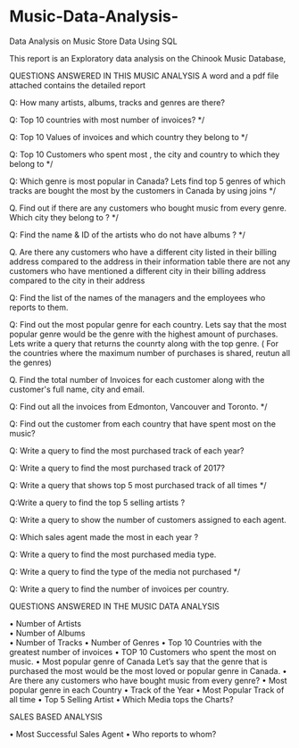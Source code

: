 # Music-Data-Analysis-
Data Analysis on Music Store Data Using SQL





 

This report is an Exploratory data analysis on the Chinook Music Database, 


QUESTIONS ANSWERED IN THIS MUSIC ANALYSIS 
A word and a pdf file attached contains the detailed report 


Q: How many artists, albums, tracks and genres are there? 



Q: Top 10 countries with most number of invoices? */

    
  
Q: Top 10 Values of invoices and which country they belong to */



Q: Top 10 Customers who spent most , the city and country to which they belong to */



Q: Which genre is most popular in Canada? 
Lets find top 5 genres of which tracks are bought the most by the customers in Canada
 by using joins */



Q. Find out if there are any customers who bought music from every genre.
Which city they belong to ? */



Q: Find the name & ID of the artists who do not have albums ? */



Q. Are there any customers who have a different city listed in their billing address compared to the address in their information table 
there are not any customers who have mentioned a different city in their billing address
compared to the city in their address 


Q: Find the list of the names of the managers and the employees who reports to them.





Q: Find out the most popular genre for each country. 
Lets say that the most popular genre would be the genre with the highest amount of purchases. 
Lets write a query that returns the counrty along with the top genre.
( For the countries where the maximum number of purchases is shared, reutun all the genres)




Q. Find the total number of Invoices for each customer along with the customer's full name,
city and email. 



Q: Find out all the invoices from Edmonton, Vancouver and Toronto. */




Q: Find out the customer from each country that have spent most on the music?
 


 

Q: Write a query to find the most purchased track of each year?


Q: Write a query to find the most purchased track of 2017?




Q: Write a query that shows top 5 most purchased track of all times */


	
Q:Write a query to find the top 5 selling artists ?



Q: Write a query to show the number of customers assigned to each agent.


Q: Which sales agent made the most in each year ?
 



Q: Write a query to find the most purchased media type.




Q: Write a query to find the type of the media not purchased */




Q: Write a query to find the number of invoices per country.






















































    


 







QUESTIONS ANSWERED IN THE MUSIC DATA ANALYSIS


•	Number of Artists 	
•	Number of Albums 	
•	Number of Tracks
•	Number of Genres
•	Top 10 Countries with the greatest number of invoices 
•	TOP 10 Customers who spent the most on music. 
•	Most popular genre of Canada 
Let’s say that the genre that is purchased the most would be the most loved or popular genre in Canada. 
•	Are there any customers who have bought music from every genre?
•	Most popular genre in each Country
•	Track of the Year
•	Most Popular Track of all time
•	Top 5 Selling Artist 
•	Which Media tops the Charts?

SALES BASED ANALYSIS 

•	Most Successful Sales Agent 
•	Who reports to whom?

 



	




